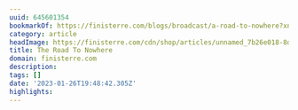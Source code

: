 ```yaml
---
uuid: 645601354
bookmarkOf: https://finisterre.com/blogs/broadcast/a-road-to-nowhere?xnpe_tifc=4DBuhF4uh.oJxIzJ4DBNbjpsafeWaeiWhFW6hfp3alB8bf8cRf4gVd46EMQ-tu4vaMpNbdHXx.EN4FYjhk4NxDnJ
category: article
headImage: https://finisterre.com/cdn/shop/articles/unnamed_7b26e018-8d92-4cfd-8caa-d582b4b81072.jpg?v=1656063428
title: The Road To Nowhere
domain: finisterre.com
description: 
tags: []
date: '2023-01-26T19:48:42.305Z'
highlights: 
---
```




